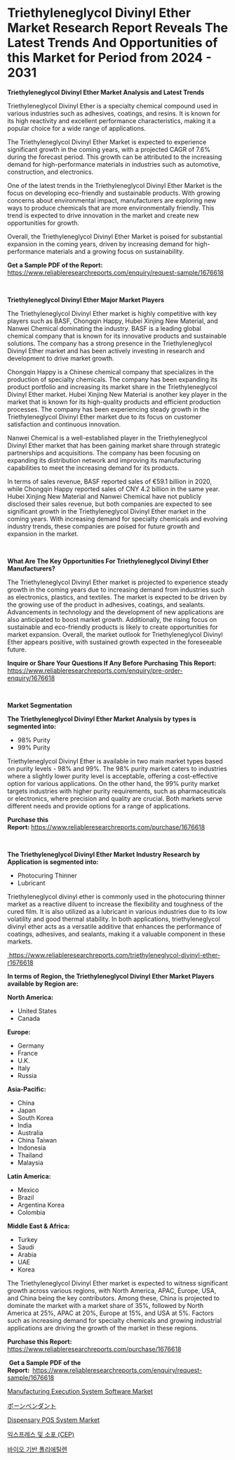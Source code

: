 <p><h1>Triethyleneglycol Divinyl Ether Market Research Report Reveals The Latest Trends And Opportunities of this Market for Period from 2024 - 2031</h1></p><p><strong>Triethyleneglycol Divinyl Ether Market Analysis and Latest Trends</strong></p>
<p><p>Triethyleneglycol Divinyl Ether is a specialty chemical compound used in various industries such as adhesives, coatings, and resins. It is known for its high reactivity and excellent performance characteristics, making it a popular choice for a wide range of applications.</p><p>The Triethyleneglycol Divinyl Ether Market is expected to experience significant growth in the coming years, with a projected CAGR of 7.6% during the forecast period. This growth can be attributed to the increasing demand for high-performance materials in industries such as automotive, construction, and electronics.</p><p>One of the latest trends in the Triethyleneglycol Divinyl Ether Market is the focus on developing eco-friendly and sustainable products. With growing concerns about environmental impact, manufacturers are exploring new ways to produce chemicals that are more environmentally friendly. This trend is expected to drive innovation in the market and create new opportunities for growth.</p><p>Overall, the Triethyleneglycol Divinyl Ether Market is poised for substantial expansion in the coming years, driven by increasing demand for high-performance materials and a growing focus on sustainability.</p></p>
<p><strong>Get a Sample PDF of the Report:&nbsp;</strong> <a href="https://www.reliableresearchreports.com/enquiry/request-sample/1676618">https://www.reliableresearchreports.com/enquiry/request-sample/1676618</a></p>
<p>&nbsp;</p>
<p><strong>Triethyleneglycol Divinyl Ether Major Market Players</strong></p>
<p><p>The Triethyleneglycol Divinyl Ether market is highly competitive with key players such as BASF, Chongqin Happy, Hubei Xinjing New Material, and Nanwei Chemical dominating the industry. BASF is a leading global chemical company that is known for its innovative products and sustainable solutions. The company has a strong presence in the Triethyleneglycol Divinyl Ether market and has been actively investing in research and development to drive market growth.</p><p>Chongqin Happy is a Chinese chemical company that specializes in the production of specialty chemicals. The company has been expanding its product portfolio and increasing its market share in the Triethyleneglycol Divinyl Ether market. Hubei Xinjing New Material is another key player in the market that is known for its high-quality products and efficient production processes. The company has been experiencing steady growth in the Triethyleneglycol Divinyl Ether market due to its focus on customer satisfaction and continuous innovation.</p><p>Nanwei Chemical is a well-established player in the Triethyleneglycol Divinyl Ether market that has been gaining market share through strategic partnerships and acquisitions. The company has been focusing on expanding its distribution network and improving its manufacturing capabilities to meet the increasing demand for its products.</p><p>In terms of sales revenue, BASF reported sales of €59.1 billion in 2020, while Chongqin Happy reported sales of CNY 4.2 billion in the same year. Hubei Xinjing New Material and Nanwei Chemical have not publicly disclosed their sales revenue, but both companies are expected to see significant growth in the Triethyleneglycol Divinyl Ether market in the coming years. With increasing demand for specialty chemicals and evolving industry trends, these companies are poised for future growth and expansion in the market.</p></p>
<p>&nbsp;</p>
<p><strong>What Are The Key Opportunities For Triethyleneglycol Divinyl Ether Manufacturers?</strong></p>
<p><p>The Triethyleneglycol Divinyl Ether market is projected to experience steady growth in the coming years due to increasing demand from industries such as electronics, plastics, and textiles. The market is expected to be driven by the growing use of the product in adhesives, coatings, and sealants. Advancements in technology and the development of new applications are also anticipated to boost market growth. Additionally, the rising focus on sustainable and eco-friendly products is likely to create opportunities for market expansion. Overall, the market outlook for Triethyleneglycol Divinyl Ether appears positive, with sustained growth expected in the foreseeable future.</p></p>
<p><strong>Inquire or Share Your Questions If Any Before Purchasing This Report:</strong> <a href="https://www.reliableresearchreports.com/enquiry/pre-order-enquiry/1676618">https://www.reliableresearchreports.com/enquiry/pre-order-enquiry/1676618</a></p>
<p>&nbsp;</p>
<p><strong>Market Segmentation</strong></p>
<p><strong>The Triethyleneglycol Divinyl Ether Market Analysis by types is segmented into:</strong></p>
<p><ul><li>98% Purity</li><li>99% Purity</li></ul></p>
<p><p>Triethyleneglycol Divinyl Ether is available in two main market types based on purity levels - 98% and 99%. The 98% purity market caters to industries where a slightly lower purity level is acceptable, offering a cost-effective option for various applications. On the other hand, the 99% purity market targets industries with higher purity requirements, such as pharmaceuticals or electronics, where precision and quality are crucial. Both markets serve different needs and provide options for a range of applications.</p></p>
<p><strong>Purchase this Report:&nbsp;</strong><a href="https://www.reliableresearchreports.com/purchase/1676618">https://www.reliableresearchreports.com/purchase/1676618</a></p>
<p>&nbsp;</p>
<p><strong>The Triethyleneglycol Divinyl Ether Market Industry Research by Application is segmented into:</strong></p>
<p><ul><li>Photocuring Thinner</li><li>Lubricant</li></ul></p>
<p><p>Triethyleneglycol divinyl ether is commonly used in the photocuring thinner market as a reactive diluent to increase the flexibility and toughness of the cured film. It is also utilized as a lubricant in various industries due to its low volatility and good thermal stability. In both applications, triethyleneglycol divinyl ether acts as a versatile additive that enhances the performance of coatings, adhesives, and sealants, making it a valuable component in these markets.</p></p>
<p><a href="https://www.reliableresearchreports.com/triethyleneglycol-divinyl-ether-r1676618">&nbsp;https://www.reliableresearchreports.com/triethyleneglycol-divinyl-ether-r1676618</a></p>
<p><strong>In terms of Region, the Triethyleneglycol Divinyl Ether Market Players available by Region are:</strong></p>
<p>
    <p> <strong> North America: </strong>
        <ul>
            <li>United States</li>
            <li>Canada</li>
        </ul>
        </p> 
    <p> <strong> Europe: </strong>
        <ul>
            <li>Germany</li>
            <li>France</li>
            <li>U.K.</li>
            <li>Italy</li>
            <li>Russia</li>
        </ul>
        </p> 
    <p> <strong> Asia-Pacific: </strong>
        <ul>
            <li>China</li>
            <li>Japan</li>
            <li>South Korea</li>
            <li>India</li>
            <li>Australia</li>
            <li>China Taiwan</li>
            <li>Indonesia</li>
            <li>Thailand</li>
            <li>Malaysia</li>
        </ul>
        </p> 
    <p> <strong> Latin America: </strong>
        <ul>
            <li>Mexico</li>
            <li>Brazil</li>
            <li>Argentina Korea</li>
            <li>Colombia</li>
        </ul>
        </p> 
    <p> <strong> Middle East & Africa: </strong>
        <ul>
            <li>Turkey</li>
            <li>Saudi</li>
            <li>Arabia</li>
            <li>UAE</li>
            <li>Korea</li>
        </ul>
    </p>
    </p>
<p><p>The Triethyleneglycol Divinyl Ether market is expected to witness significant growth across various regions, with North America, APAC, Europe, USA, and China being the key contributors. Among these, China is projected to dominate the market with a market share of 35%, followed by North America at 25%, APAC at 20%, Europe at 15%, and USA at 5%. Factors such as increasing demand for specialty chemicals and growing industrial applications are driving the growth of the market in these regions.</p></p>
<p><strong>Purchase this Report: </strong><a href="https://www.reliableresearchreports.com/purchase/1676618">https://www.reliableresearchreports.com/purchase/1676618</a></p>
<p>&nbsp;<strong>Get a Sample PDF of the Report:&nbsp;&nbsp;</strong><a href="https://www.reliableresearchreports.com/enquiry/request-sample/1676618">https://www.reliableresearchreports.com/enquiry/request-sample/1676618</a></p>
<p><strong></strong></p>
<p><p><a href="https://github.com/nafiafirdania/Market-Research-Report-List-1/blob/main/manufacturing-execution-system-software-market.md">Manufacturing Execution System Software Market</a></p><p><a href="https://medium.com/@diegomoen2016/%E3%83%9C%E3%83%BC%E3%83%B3%E3%83%9A%E3%83%B3%E3%83%80%E3%83%B3%E3%83%88%E3%81%AE%E5%B8%82%E5%A0%B4%E8%A6%8F%E6%A8%A1-cagr-%E3%83%88%E3%83%AC%E3%83%B3%E3%83%892024-2030-31d65b1d0d87">ボーンペンダント</a></p><p><a href="https://github.com/faisalayoob601/Market-Research-Report-List-1/blob/main/dispensary-pos-system-market.md">Dispensary POS System Market</a></p><p><a href="https://medium.com/@danieldobroiu20221/%EB%94%94%EC%BD%94%EB%94%A9-%EC%9D%B5%EC%8A%A4%ED%94%84%EB%A0%88%EC%8A%A4-%EB%B0%8F-%EC%86%8C%ED%8F%AC-cep-%EC%8B%9C%EC%9E%A5-%EC%A7%80%ED%91%9C-%EC%8B%9C%EC%9E%A5-%EC%A0%90%EC%9C%A0%EC%9C%A8-%ED%8A%B8%EB%A0%8C%EB%93%9C-%EB%B0%8F-%EC%84%B1%EC%9E%A5-%ED%8C%A8%ED%84%B4-bf698a06f8a2">익스프레스 및 소포 (CEP)</a></p><p><a href="https://github.com/ahmadrevanz10/Market-Research-Report-List-1/blob/main/6698938129788.md">바이오 기반 폴리에틸렌</a></p></p>